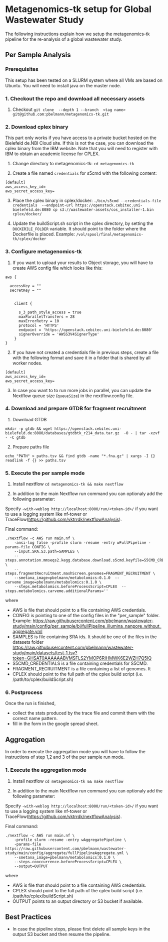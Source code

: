 # Metagenomics-tk setup for Global Wastewater Study

The following instructions explain how we setup the metagenomics-tk pipeline for the re-analysis of a global wastewater study.

## Per Sample Analysis

### Prerequisites

This setup has been tested on a SLURM system where all VMs are based on Ubuntu.
You will need to install java on the master node.

### 1. Checkout the repo and download all necessary assets

1. Checkout `git clone  --depth 1 --branch  <tag name> git@github.com:pbelmann/metagenomics-tk.git`

### 2. Download cplex binary

This part only works if you have access to a private bucket hosted on the Bielefeld de.NBI Cloud site.
If this is not the case, you can download the cplex binary from the IBM website.
Note that you will need to register with IBM to obtain an academic license for CPLEX.


1. Change directory to metagenomics-tk: `cd metagenomics-tk`

2. Create a file named `credentials` for s5cmd with the following content:

```
[default]
aws_access_key_id=
aws_secret_access_key=
```

3. Place the cplex binary in cplex/docker: 
   `./bin/s5cmd --credentials-file credentials  --endpoint-url https://openstack.cebitec.uni-bielefeld.de:8080 cp s3://wastewater-assets/cos_installer-1.bin  cplex/docker/`

4. Update the buildScript.sh script in the cplex directory, by setting the `DOCKERILE_FOLDER` variable. It should point to the folder where the Dockerfile is placed.
   Example: `/vol/spool/final/metagenomics-tk/cplex/docker`


### 3. Configure metagenomics-tk

1. If you want to upload your results to Object storage, you will have to create AWS config file which looks like this:
   
```
aws {

  accessKey = ""
  secretKey = ""


    client {

      s_3_path_style_access = true
      maxParallelTransfers = 28 
      maxErrorRetry = 10
      protocol = 'HTTPS'
      endpoint = 'https://openstack.cebitec.uni-bielefeld.de:8080'
      signerOverride = 'AWSS3V4SignerType'
    }
}
```

2. If you have not created a credentials file in previous steps, create a file with the following format and save it in a folder
that is shared by all worker nodes.

```
[default]
aws_access_key_id=
aws_secret_access_key=
```

3. In case you want to to run more jobs in parallel, you can update the Nextflow queue size (`queueSize`) in the nextflow.config file. 

### 4. Download and prepare GTDB for fragment recruitment

1. Download GTDB

```
mkdir -p gtdb && wget https://openstack.cebitec.uni-bielefeld.de:8080/databases/gtdbtk_r214_data.tar.gz  -O - | tar -xzvf - -C gtdb
```  

2. Prepare paths file

```
echo "PATH" > paths.tsv && find gtdb -name "*.fna.gz" | xargs -I {} readlink -f {} >> paths.tsv
```

### 5. Execute the per sample mode

1. Install nextflow
`cd metagenomics-tk && make nextflow`

2. In addition to the main Nextflow run command you can optionaly add the following parameter:

Specify `-with-weblog http://localhost:8000/run/<token-id>/` if you want to use a logging system like nf-tower or TraceFlow(https://github.com/vktrrdk/nextflowAnalysis).

Final command:

```
./nextflow -c AWS run main.nf \
    -ansi-log false -profile slurm -resume -entry wFullPipeline -params-file CONFIG \
    --input.SRA.S3.path=SAMPLES \ 
    --steps.annotation.mmseqs2.kegg.database.download.s5cmd.keyfile=S5CMD_CREDENTIALS \
    --steps.fragmentRecruitment.mashScreen.genomes=FRAGMENT_RECRUITMENT \
    --smetana_image=pbelmann/metabolomics:0.1.0  --carveme_image=pbelmann/metabolomics:0.1.0 \
    --steps.metabolomics.beforeProcessScript=CPLEX  --steps.metabolomics.carveme.additionalParams='' 
```

where
  * AWS is file that should point to a file containing AWS credentials.
  * CONFIG is pointing to one of the config files in the "per_sample" folder. Example: https://raw.githubusercontent.com/pbelmann/wastewater-study/main/config/per_sample/bi/fullPipeline_illumina_nanpore_without_aggregate.yml   
  * SAMPLES is file containing SRA ids. It should be one of the files in the datasets folder https://raw.githubusercontent.com/pbelmann/wastewater-study/main/datasets/test-1.tsv?token=GHSAT0AAAAAABVMSFLS2YMOP6RIHMWK6E2WZH7Q5IQ
  * S5CMD_CREDENTIALS is a file containing credentials for S5CMD.
  * FRAGMENT_RECRUITMENT is a file containing a list of genomes. It 
  * CPLEX should point to the full path of the cplex build script (i.e. /path/to/cplex/buildScript.sh)

### 6. Postprocess

Once the run is finished,
 * collect the stats produced by the trace file and commit them with the correct name pattern.
 * fill in the form in the google spread sheet.

## Aggregation

In order to execute the aggregation mode you will have to follow the instructions of step 1,2 and 3 of the per sample run mode.

### 1. Execute the aggregation mode

1. Install nextflow
`cd metagenomics-tk && make nextflow`

2. In addition to the main Nextflow run command you can optionaly add the following parameter:

Specify `-with-weblog http://localhost:8000/run/<token-id>/` if you want to use a logging system like nf-tower or TraceFlow(https://github.com/vktrrdk/nextflowAnalysis).

Final command:

```
./nextflow -c AWS run main.nf \
    -profile slurm -resume -entry wAggregatePipeline \
    -params-file https://raw.githubusercontent.com/pbelmann/wastewater-study/main/config/aggregate/fullPipelineAggregate.yml \
    --smetana_image=pbelmann/metabolomics:0.1.0 \
    --steps.cooccurrence.beforeProcessScript=CPLEX \
    --output=OUTPUT
```

where
  * AWS is file that should point to a file containing AWS credentials. 
  * CPLEX should point to the full path of the cplex build script (i.e. /path/to/cplex/buildScript.sh)
  * OUTPUT points to an output directory or S3 bucket if available.
 
## Best Practices

* In case the pipeline stops, please first delete all sample keys in the output S3 bucket and then resume the pipeline.

